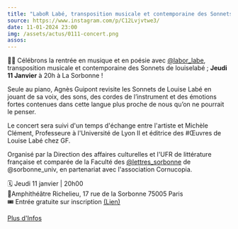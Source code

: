```yaml
---
title: "LaboR Labé, transposition musicale et contemporaine des Sonnets de Louise Labé"
source: https://www.instagram.com/p/C12Lvjvtwe3/
date: 11-01-2024 23:00
img: /assets/actus/0111-concert.png
assos:
---
```


🎵✨ Célébrons la rentrée en musique et en poésie avec [@labor_labe](https://www.instagram.com/labor_labe/), transposition musicale et contemporaine des Sonnets de louiselabé ; __Jeudi 11 Janvier__ à 20h à La Sorbonne !

Seule au piano, Agnès Guipont revisite les Sonnets de Louise Labé en jouant de sa voix, des sons, des cordes de l’instrument et des émotions fortes contenues dans cette langue plus proche de nous qu’on ne pourrait le penser.

Le concert sera suivi d'un temps d'échange entre l'artiste et Michèle Clément, Professeure à l'Université de Lyon II et éditrice des #Œuvres de Louise Labé chez GF.

Organisé par la Direction des affaires culturelles et l'UFR de littérature française et comparée de la Faculté des [@lettres_sorbonne](https://www.instagram.com/lettres_sorbonne/) de @sorbonne_univ, en partenariat avec l'association Cornucopia.

🗓️ Jeudi 11 janvier | 20h00  
📍Amphithéâtre Richelieu, 17 rue de la Sorbonne 75005 Paris  
🎟️ Entrée gratuite sur inscription [(Lien)](https://www.billetweb.fr/labor-labe-transposition-musicale-et-contemporaine-des-sonnets-de-louise-labe)

[Plus d'Infos](https://lettres.sorbonne-universite.fr/evenements/Concert%20labor-labe-transposition-musicale-et-contemporaine-des-sonnets-de-louise-labe)  

